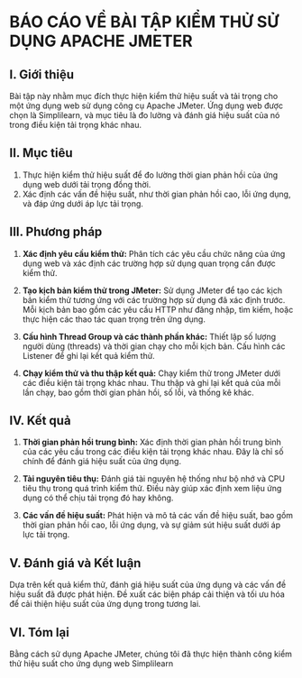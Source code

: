 # BÁO CÁO VỀ BÀI TẬP KIỂM THỬ SỬ DỤNG APACHE JMETER

## I. Giới thiệu

Bài tập này nhằm mục đích thực hiện kiểm thử hiệu suất và tải trọng cho một ứng dụng web sử dụng công cụ Apache JMeter. Ứng dụng web được chọn là Simplilearn, và mục tiêu là đo lường và đánh giá hiệu suất của nó trong điều kiện tải trọng khác nhau.

## II. Mục tiêu

1. Thực hiện kiểm thử hiệu suất để đo lường thời gian phản hồi của ứng dụng web dưới tải trọng đồng thời.
2. Xác định các vấn đề hiệu suất, như thời gian phản hồi cao, lỗi ứng dụng, và đáp ứng dưới áp lực tải trọng.

## III. Phương pháp

1. **Xác định yêu cầu kiểm thử:** Phân tích các yêu cầu chức năng của ứng dụng web và xác định các trường hợp sử dụng quan trọng cần được kiểm thử.

2. **Tạo kịch bản kiểm thử trong JMeter:** Sử dụng JMeter để tạo các kịch bản kiểm thử tương ứng với các trường hợp sử dụng đã xác định trước. Mỗi kịch bản bao gồm các yêu cầu HTTP như đăng nhập, tìm kiếm, hoặc thực hiện các thao tác quan trọng trên ứng dụng.

3. **Cấu hình Thread Group và các thành phần khác:** Thiết lập số lượng người dùng (threads) và thời gian chạy cho mỗi kịch bản. Cấu hình các Listener để ghi lại kết quả kiểm thử.

4. **Chạy kiểm thử và thu thập kết quả:** Chạy kiểm thử trong JMeter dưới các điều kiện tải trọng khác nhau. Thu thập và ghi lại kết quả của mỗi lần chạy, bao gồm thời gian phản hồi, số lỗi, và thống kê khác.

## IV. Kết quả

1. **Thời gian phản hồi trung bình:** Xác định thời gian phản hồi trung bình của các yêu cầu trong các điều kiện tải trọng khác nhau. Đây là chỉ số chính để đánh giá hiệu suất của ứng dụng.

2. **Tài nguyên tiêu thụ:** Đánh giá tài nguyên hệ thống như bộ nhớ và CPU tiêu thụ trong quá trình kiểm thử. Điều này giúp xác định xem liệu ứng dụng có thể chịu tải trọng đó hay không.

3. **Các vấn đề hiệu suất:** Phát hiện và mô tả các vấn đề hiệu suất, bao gồm thời gian phản hồi cao, lỗi ứng dụng, và sự giảm sút hiệu suất dưới áp lực tải trọng.

## V. Đánh giá và Kết luận

Dựa trên kết quả kiểm thử, đánh giá hiệu suất của ứng dụng và các vấn đề hiệu suất đã được phát hiện. Đề xuất các biện pháp cải thiện và tối ưu hóa để cải thiện hiệu suất của ứng dụng trong tương lai.

## VI. Tóm lại

Bằng cách sử dụng Apache JMeter, chúng tôi đã thực hiện thành công kiểm thử hiệu suất cho ứng dụng web Simplilearn

